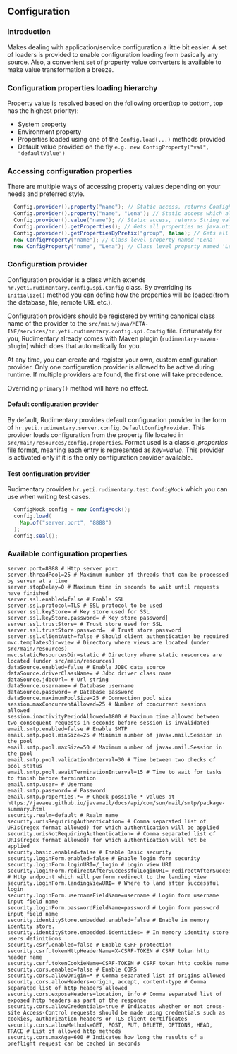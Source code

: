 ## Configuration

### Introduction
Makes dealing with application/service configuration a little bit easier. 
A set of loaders is provided to enable configuration loading from basically any source.
Also, a convenient set of property value converters is available to make value transformation a breeze.


### Configuration properties loading hierarchy
Property value is resolved based on the following order(top to bottom, top has the highest priority):

* System property
* Environment property
* Properties loaded using one of the `Config.load(...)` methods provided
* Default value provided on the fly `e.g. new ConfigProperty("val", "defaultValue")`

### Accessing configuration properties
There are multiple ways of accessing property values depending on your needs and preferred style.

```java
  Config.provider().property("name"); // Static access, returns ConfigProperty instance for property named 'name'
  Config.provider().property("name", "Lena"); // Static access which also sets default value if no property is found within provider for property named 'name', returns ConfigProperty instance
  Config.provider().value("name"); // Static access, returns String value
  Config.provider().getProperties(); // Gets all properties as java.util.Properties
  Config.provider().getPropertiesByPrefix("group", false); // Gets all properties as java.util.Properties which start with 'group' string. Boolean parameter decides whether to keep group prefix name or not. Convenient if you need to pass a group of properties but you do not know all the property names in advance (e.g. javax.mail.Session object creation).
  new ConfigProperty("name"); // Class level property named 'Lena'
  new ConfigProperty("name", "Lena"); // Class level property named 'Lena' which also sets default value if no property is found within provider
```

### Configuration provider
Configuration provider is a class which extends `hr.yeti.rudimentary.config.spi.Config` class.
By overriding its `initialize()` method you can define how the properties will be loaded(from the database, file, remote URL etc.).

Configuration providers should be registered by writing canonical class name of the provider to the `src/main/java/META-INF/services/hr.yeti.rudimentary.config.spi.Config` file.
Fortunately for you, Rudimentary already comes with Maven plugin (`rudimentary-maven-plugin`) which does that automatically for you.

At any time, you can create and register your own, custom configuration provider.
Only one configuration provider is allowed to be active during runtime. If multiple providers are found, the first one will take precedence.

Overriding `primary()` method will have no effect.

#### Default configuration provider
By default, Rudimentary provides default configuration provider in the form of `hr.yeti.rudimentary.server.config.DefaultConfigProvider`. This provider loads configuration from the property file located in `src/main/resources/config.properties`. Format used is a classic *.properties* file format, meaning each entry is represented as *key=value*. This provider is activated only if it is the only configuration provider available.

#### Test configuration provider
Rudimentary provides `hr.yeti.rudimentary.test.ConfigMock` which you can use when writing test cases.

```java
  ConfigMock config = new ConfigMock();
  config.load(
    Map.of("server.port", "8888")
  );
  config.seal();
```

### Available configuration properties
```properties
server.port=8888 # Http server port
server.threadPool=25 # Maximum number of threads that can be processed by server at a time
server.stopDelay=0 # Maximum time in seconds to wait until requests have finished
server.ssl.enabled=false # Enable SSL
server.ssl.protocol=TLS # SSL protocol to be used
server.ssl.keyStore= # Key store used for SSL
server.ssl.keyStore.password= # Key store password|
server.ssl.trustStore= # Trust store used for SSL
server.ssl.trustStore.password=  # Trust store password
server.ssl.clientAuth=false # Should client authentication be required
mvc.templatesDir=view # Directory where views are located (under src/main/resources)
mvc.staticResourcesDir=static # Directory where static resources are located (under src/main/resources)
dataSource.enabled=false # Enable JDBC data source
dataSource.driverClassName= # Jdbc driver class name
dataSource.jdbcUrl= # Url string
dataSource.username= # Database username
dataSource.password= # Database password
dataSource.maximumPoolSize=25 # Connection pool size
session.maxConcurrentAllowed=25 # Number of concurrent sessions allowed
session.inactivityPeriodAllowed=1800 # Maximum time allowed between two consequent requests in seconds before session is invalidated
email.smtp.enabled=false # Enable SMTP
email.smtp.pool.minSize=25 # Minimim number of javax.mail.Session in the pool
email.smtp.pool.maxSize=50 # Maximum number of javax.mail.Session in the pool
email.smtp.pool.validationInterval=30 # Time between two checks of pool status
email.smtp.pool.awaitTerminationInterval=15 # Time to wait for tasks to finish before termination
email.smtp.user= # Username
email.smtp.password= # Password
email.smtp.properties.*= # Check possible * values at https://javaee.github.io/javamail/docs/api/com/sun/mail/smtp/package-summary.html
security.realm=default # Realm name
security.urisRequiringAuthentication= # Comma separated list of URIs(regex format allowed) for which authentication will be applied
security.urisNotRequiringAuthentication= # Comma separated list of URIs(regex format allowed) for which authentication will not be applied
security.basic.enabled=false # Enable Basic security
security.loginForm.enabled=false # Enable login form security
security.loginForm.loginURI=/_login # Login view URI
security.loginForm.redirectAfterSuccessfulLoginURI=_redirectAfterSuccessfulLogin # Http endpoint which will perform redirect to the landing view
security.loginForm.landingViewURI= # Where to land after successful login
security.loginForm.usernameFieldName=username # Login form username input field name
security.loginForm.passwordFieldName=password # Login form password input field name
security.identityStore.embedded.enabled=false # Enable in memory identity store.
security.identityStore.embedded.identities= # In memory identity store users definitions 
security.csrf.enabled=false # Enable CSRF protection
security.csrf.tokenHttpHeaderName=X-CSRF-TOKEN # CSRF token http header name
security.csrf.tokenCookieName=CSRF-TOKEN # CSRF token http cookie name
security.cors.enabled=false # Enable CORS
security.cors.allowOrigin=* # Comma separated list of origins allowed
security.cors.allowHeaders=origin, accept, content-type # Comma separated list of http headers allowed
security.cors.exposeHeaders=location, info # Comma separated list of exposed http headers as part of the response
security.cors.allowCredentials=true # Indicates whether or not cross-site Access-Control requests should be made using credentials such as cookies, authorization headers or TLS client certificates
security.cors.allowMethods=GET, POST, PUT, DELETE, OPTIONS, HEAD, TRACE # List of allowed http methods
security.cors.maxAge=600 # Indicates how long the results of a preflight request can be cached in seconds
```
